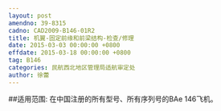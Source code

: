 ```yaml
---
layout: post
amendno: 39-8315
cadno: CAD2009-B146-01R2
title: 机翼-固定前缘和前梁结构-检查/修理
date: 2015-03-03 00:00:00 +0800
effdate: 2015-03-18 00:00:00 +0800
tag: B146
categories: 民航西北地区管理局适航审定处
author: 徐蕾
---
```


##适用范围:
在中国注册的所有型号、所有序列号的BAe 146飞机。

